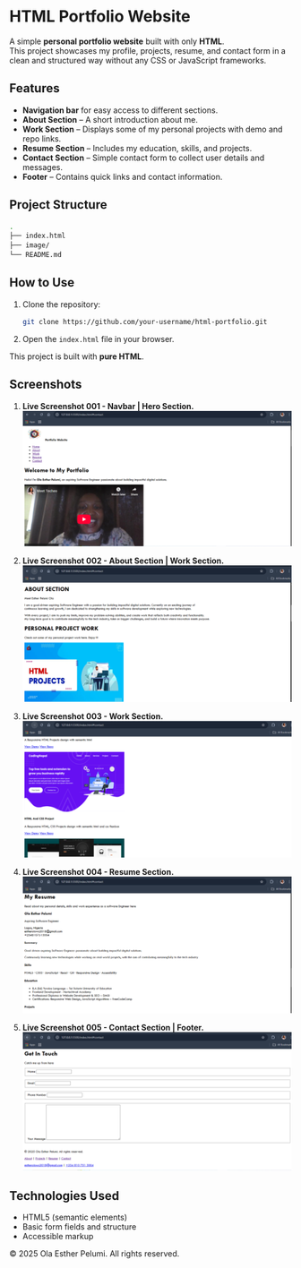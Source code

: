 # HTML Portfolio Website

A simple **personal portfolio website** built with only **HTML**.  
This project showcases my profile, projects, resume, and contact form in a clean and structured way without any CSS or JavaScript frameworks.

## Features

- **Navigation bar** for easy access to different sections.
- **About Section** – A short introduction about me.
- **Work Section** – Displays some of my personal projects with demo and repo links.
- **Resume Section** – Includes my education, skills, and projects.
- **Contact Section** – Simple contact form to collect user details and messages.
- **Footer** – Contains quick links and contact information.

## Project Structure

```bash
.
├── index.html
├── image/
└── README.md
```

## How to Use

1. Clone the repository:

   ```bash
   git clone https://github.com/your-username/html-portfolio.git
   ```

2. Open the `index.html` file in your browser.

This project is built with **pure HTML**.

## Screenshots

1. **Live Screenshot 001 - Navbar | Hero Section.**  
   ![First Screenshot](./image/screenshot001.png)

2. **Live Screenshot 002 - About Section | Work Section.**  
   ![Second Screenshot](./image/screenshot002.png)

3. **Live Screenshot 003 - Work Section.**  
   ![Third Screenshot](./image/screenshot003.png)

4. **Live Screenshot 004 - Resume Section.**  
   ![Fourth Screenshot](./image/screenshot004.png)

5. **Live Screenshot 005 - Contact Section | Footer.**  
   ![Fifth Screenshot](./image/screenshot005.png)

## Technologies Used

- HTML5 (semantic elements)
- Basic form fields and structure
- Accessible markup

© 2025 Ola Esther Pelumi. All rights reserved.
